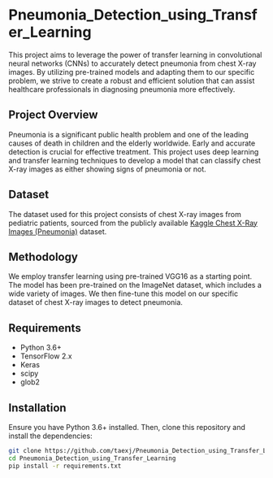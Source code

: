 # Pneumonia_Detection_using_Transfer_Learning
This project aims to leverage the power of transfer learning in convolutional neural networks (CNNs) to accurately detect pneumonia from chest X-ray images. By utilizing pre-trained models and adapting them to our specific problem, we strive to create a robust and efficient solution that can assist healthcare professionals in diagnosing pneumonia more effectively.
## Project Overview
Pneumonia is a significant public health problem and one of the leading causes of death in children and the elderly worldwide. Early and accurate detection is crucial for effective treatment. This project uses deep learning and transfer learning techniques to develop a model that can classify chest X-ray images as either showing signs of pneumonia or not.
## Dataset
The dataset used for this project consists of chest X-ray images from pediatric patients, sourced from the publicly available [ Kaggle Chest X-Ray Images (Pneumonia)](https://www.kaggle.com/datasets/paultimothymooney/chest-xray-pneumonia) dataset. 
## Methodology
We employ transfer learning using pre-trained VGG16 as a starting point. The model has been pre-trained on the ImageNet dataset, which includes a wide variety of images. We then fine-tune this model on our specific dataset of chest X-ray images to detect pneumonia.
## Requirements
- Python 3.6+
- TensorFlow 2.x
- Keras
- scipy
- glob2
## Installation
Ensure you have Python 3.6+ installed. Then, clone this repository and install the dependencies:

```bash
git clone https://github.com/taexj/Pneumonia_Detection_using_Transfer_Learning.git
cd Pneumonia_Detection_using_Transfer_Learning
pip install -r requirements.txt

